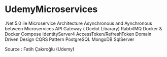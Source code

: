 # UdemyMicroservices

.Net 5.0 ile Microservice Architecture
Asynchronous and Aynchronous between Microservices
API Gateway ( Ocelot Libarary)
RabbitMQ
Docker & Docker Compose
IdentityServer4
AccessToken/RefreshToken
Domain Driven Design
CQRS Pattern
PostgreSQL
MongoDB
SqlServer


Source : Fatih Çakıroğlu (Udemy)
